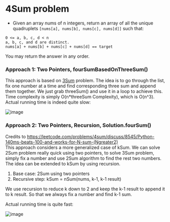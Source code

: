 # 4Sum problem
* Given an array nums of n integers, return an array of all the unique quadruplets `[nums[a], nums[b], nums[c], nums[d]]` such that:
```
0 <= a, b, c, d < n
a, b, c, and d are distinct.
nums[a] + nums[b] + nums[c] + nums[d] == target
```
You may return the answer in any order.

### Approach 1: Two Pointers, fourSumBasedOnThreeSum()
This approach is based on [3Sum](https://github.com/artisan1218/LeetCode-Solution/tree/main/threeSum) problem. The idea is to go through the list, fix one number at a time and find corresponding three sum and append them together. We just grab threeSum() and use it in a loop to achieve this. Time complexity is simply O(n\*threeSum Complexity), which is O(n^3).\
Actual running time is indeed quite slow:

![image](https://user-images.githubusercontent.com/25105806/119611564-b778b600-bdaf-11eb-833d-eaa0a89855ef.png)


### Approach 2: Two Pointers, Recursion, Solution.fourSum()
Credits to https://leetcode.com/problems/4sum/discuss/8545/Python-140ms-beats-100-and-works-for-N-sum-(Ngreater2)
\
This approach considers a more generalized case of kSum. We can solve 2Sum problem really quick using two pointers, to solve 3Sum problem, simply fix a number and use 2Sum algorithm to find the rest two numbers. The idea can be extended to kSum by using recursion. 
1. Base case: 2Sum using two pointers
2. Recursive step: kSum = nSum(nums, k-1, k-1 result)

We use recursion to reduce k down to 2 and keep the k-1 result to append it to k result. So that we always fix a number and find k-1 sum.

Actual running time is quite fast:

![image](https://user-images.githubusercontent.com/25105806/119612527-d9bf0380-bdb0-11eb-9bfa-f65f11284c64.png)


